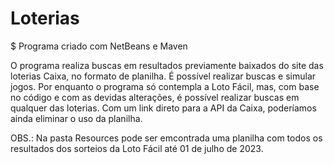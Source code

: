 # Loterias

$ Programa criado com NetBeans e Maven

O programa realiza buscas em resultados previamente baixados do site 
das loterias Caixa, no formato de planilha.
É possível realizar buscas e simular jogos.
Por enquanto o programa só contempla a Loto Fácil, mas, com base no código
e com as devidas alterações, é possível realizar buscas em qualquer das loterias.
Com um link direto para a API da Caixa, poderíamos ainda eliminar o uso da planilha.

OBS.: Na pasta Resources pode ser emcontrada uma planilha com todos os resultados 
dos sorteios da Loto Fácil até 01 de julho de 2023.
